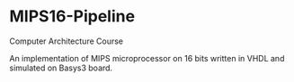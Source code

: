 # MIPS16-Pipeline
Computer Architecture Course

An implementation of MIPS microprocessor on 16 bits written in VHDL and simulated on Basys3 board.
